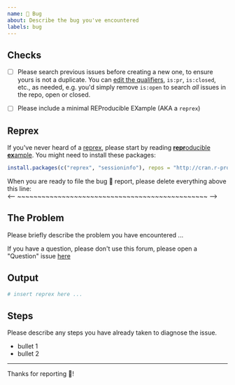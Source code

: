 ```yaml
---
name: 🐛 Bug
about: Describe the bug you've encountered
labels: bug
---
```


## Checks
- [ ] Please search previous issues before creating a new one,
  to ensure yours is not a duplicate. You can
  [edit the qualifiers](https://help.github.com/articles/searching-issues-and-pull-requests/),
  `is:pr`, `is:closed`, etc., as needed, e.g. you'd simply remove `is:open` to
  search _all_ issues in the repo, open or closed.

- [ ] Please include a minimal REProducible EXample (AKA a `reprex`)


## Reprex
If you've never heard of a [reprex](http://reprex.tidyverse.org/),
please start by reading
[**repr**oducible **ex**ample](https://www.tidyverse.org/help/#reprex).
You might need to install these packages:

 ```r
 install.packages(c("reprex", "sessioninfo"), repos = "http://cran.r-project.org")
 ```


When you are ready to file the bug :bug: report,
please delete everything above this line:\
<-- ~~~~~~~~~~~~~~~~~~~~~~~~~~~~~~~~~~~~~~~~~~~~~~~ -->


## The Problem
Please briefly describe the problem you have encountered ...

If you have a question, please don't use this forum,
please open a "Question" issue
[here](https://github.com/SomaLogic/SomaDataIO/issues/new/choose)


## Output
```r
# insert reprex here ...
```

## Steps
Please describe any steps you have already taken
to diagnose the issue.

- bullet 1
- bullet 2

---

Thanks for reporting :partying_face:!
